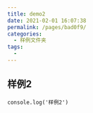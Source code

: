 ```yaml
---
title: demo2
date: 2021-02-01 16:07:38
permalink: /pages/bad0f9/
categories:
  - 样例文件夹
tags:
  - 
---
```

## 样例2
```
console.log('样例2')
```